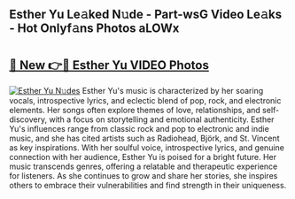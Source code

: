 ## Esther Yu Le𝚊ked N𝚞de - Part-wsG Video Le𝚊ks - Hot Onlyf𝚊ns Photos aLOWx

# <h2><a href="http://ac39080.deff.icu/?id=Esther+Yu">🔗 New 👉🔴 Esther Yu VIDEO Photos</a></h2>

[![Esther Yu N𝚞des](https://i.imgur.com/rIISA9y.gif)](http://ac39080.deff.icu/?id=Esther+Yu)
Esther Yu's music is characterized by her soaring vocals, introspective lyrics, and eclectic blend of pop, rock, and electronic elements. Her songs often explore themes of love, relationships, and self-discovery, with a focus on storytelling and emotional authenticity. Esther Yu's influences range from classic rock and pop to electronic and indie music, and she has cited artists such as Radiohead, Björk, and St. Vincent as key inspirations. With her soulful voice, introspective lyrics, and genuine connection with her audience, Esther Yu is poised for a bright future. Her music transcends genres, offering a relatable and therapeutic experience for listeners. As she continues to grow and share her stories, she inspires others to embrace their vulnerabilities and find strength in their uniqueness.
